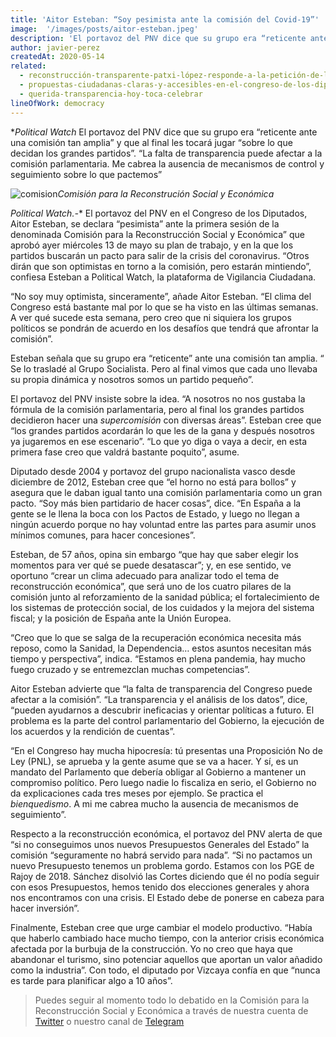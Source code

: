 ```yaml
---
title: 'Aitor Esteban: “Soy pesimista ante la comisión del Covid-19”'
image:  '/images/posts/aitor-esteban.jpeg'
description: 'El portavoz del PNV dice que su grupo era “reticente ante una comisión tan amplia” y que al final les tocará jugar “sobre lo que decidan los grandes partidos”. “La falta de transparencia puede afectar a la comisión parlamentaria. Me cabrea la ausencia de mecanismos de control y seguimiento sobre lo que pactemos”'
author: javier-perez
createdAt: 2020-05-14
related:
  - reconstrucción-transparente-patxi-lópez-responde-a-la-petición-de-la-sociedad-civil
  - propuestas-ciudadanas-claras-y-accesibles-en-el-congreso-de-los-diputados
  - querida-transparencia-hoy-toca-celebrar
lineOfWork: democracy
---
```

**Political Watch* El portavoz del PNV dice que su grupo era “reticente ante una comisión tan amplia” y que al final les tocará jugar “sobre lo que decidan los grandes partidos”. “La falta de transparencia puede afectar a la comisión parlamentaria. Me cabrea la ausencia de mecanismos de control y seguimiento sobre lo que pactemos”

![comision]*Comisión para la Reconstrución Social y Económica*

[comision]: /images/posts/aitor-esteban.jpeg

*Political Watch.-** El portavoz del PNV en el Congreso de los Diputados, Aitor Esteban, se declara “pesimista” ante la primera sesión de la denominada Comisión para la Reconstrucción Social y Económica” que aprobó ayer miércoles 13 de mayo su plan de trabajo, y en la que los partidos buscarán un pacto para salir de la crisis del coronavirus. “Otros dirán que son optimistas en torno a la comisión, pero estarán mintiendo”, confiesa Esteban a Political Watch, la plataforma de Vigilancia Ciudadana.

“No soy muy optimista, sinceramente”, añade Aitor Esteban. “El clima del Congreso está bastante mal por lo que se ha visto en las últimas semanas. A ver qué sucede esta semana, pero creo que ni siquiera los grupos políticos se pondrán de acuerdo en los desafíos que tendrá que afrontar la comisión”.

Esteban señala que su grupo era “reticente” ante una comisión tan amplia. “ Se lo trasladé al Grupo Socialista. Pero al final vimos que cada uno llevaba su propia dinámica y nosotros somos un partido pequeño”.

El portavoz del PNV insiste sobre la idea. “A nosotros no nos gustaba la fórmula de la comisión parlamentaria, pero al final los grandes partidos decidieron hacer una *supercomisión* con diversas áreas”. Esteban cree que “los grandes partidos acordarán lo que les de la gana y después nosotros ya jugaremos en ese escenario”. “Lo que yo diga o vaya a decir, en esta primera fase creo que valdrá bastante poquito”, asume.

Diputado desde 2004 y portavoz del grupo nacionalista vasco desde diciembre de 2012, Esteban cree que “el horno no está para bollos” y asegura que le daban igual tanto una comisión parlamentaria como un gran pacto. “Soy más bien partidario de hacer cosas”, dice. “En España a la gente se le llena la boca con los Pactos de Estado, y luego no llegan a ningún acuerdo porque no hay voluntad entre las partes para asumir unos mínimos comunes, para hacer concesiones”.

Esteban, de 57 años, opina sin embargo “que hay que saber elegir los momentos para ver qué se puede desatascar”; y, en ese sentido, ve oportuno “crear un clima adecuado para analizar todo el tema de reconstrucción económica”, que será uno de los cuatro pilares de la comisión junto al reforzamiento de la sanidad pública; el fortalecimiento de los sistemas de protección social, de los cuidados y la mejora del sistema fiscal; y la posición de España ante la Unión Europea.

“Creo que lo que se salga de la recuperación económica necesita más reposo, como la Sanidad, la Dependencia… estos asuntos necesitan más tiempo y perspectiva”, indica. “Estamos en plena pandemia, hay mucho fuego cruzado y se entremezclan muchas competencias”.

Aitor Esteban advierte que “la falta de transparencia del Congreso puede afectar a la comisión”. “La transparencia y el análisis de los datos”, dice, “pueden ayudarnos a descubrir ineficacias y orientar políticas a futuro. El problema es la parte del control parlamentario del Gobierno, la ejecución de los acuerdos y la rendición de cuentas”.

“En el Congreso hay mucha hipocresía: tú presentas una Proposición No de Ley (PNL), se aprueba y la gente asume que se va a hacer. Y sí, es un mandato del Parlamento que debería obligar al Gobierno a mantener un compromiso político. Pero luego nadie lo fiscaliza en serio, el Gobierno no da explicaciones cada tres meses por ejemplo. Se practica el *bienquedismo*. A mi me cabrea mucho la ausencia de mecanismos de seguimiento”.

Respecto a la reconstrucción económica, el portavoz del PNV alerta de que “si no conseguimos unos nuevos Presupuestos Generales del Estado” la comisión “seguramente no habrá servido para nada”. “Si no pactamos un nuevo Presupuesto tenemos un problema gordo. Estamos con los PGE de Rajoy de 2018. Sánchez disolvió las Cortes diciendo que él no podía seguir con esos Presupuestos, hemos tenido dos elecciones generales y ahora nos encontramos con una crisis. El Estado debe de ponerse en cabeza para hacer inversión”.

Finalmente, Esteban cree que urge cambiar el modelo productivo. “Había que haberlo cambiado hace mucho tiempo, con la anterior crisis económica afectada por la burbuja de la construcción. Yo no creo que haya que abandonar el turismo, sino potenciar aquellos que aportan un valor añadido como la industria”. Con todo, el diputado por Vizcaya confía en que “nunca es tarde para planificar algo a 10 años”.
> Puedes seguir al momento todo lo debatido en la Comisión para la Reconstrucción Social y Económica a través de nuestra cuenta de [Twitter](https://twitter.com/_PoliticalWatch) o nuestro canal de [Telegram](https://t.me/politicalwatch_covid19)
